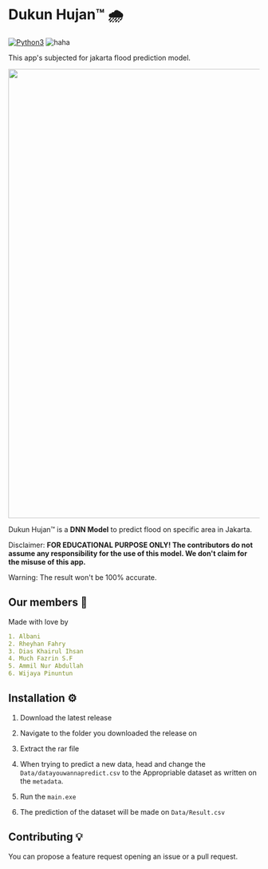 # Dukun Hujan™ 🌧️
[![Python3](https://img.shields.io/badge/language-Python3-red)](https://www.python.org/downloads/)
![haha](https://img.shields.io/badge/status-on_progress%20%F0%9F%9A%A7-yellow)

This app's subjected for jakarta flood prediction model.

<p align="center">
<img align="center" src="assets/Haha.png.png" width="900">
</p>

Dukun Hujan™ is a **DNN Model** to predict flood on specific area in Jakarta.


Disclaimer: **FOR EDUCATIONAL PURPOSE ONLY! The contributors do not assume any responsibility for the use of this model. We don't claim for the misuse of this app.**

Warning: The result won't be 100% accurate.


## Our members 👤
Made with love by
```yaml
1. Albani 
2. Rheyhan Fahry 
3. Dias Khairul Ihsan
4. Much Fazrin S.F
5. Ammil Nur Abdullah
6. Wijaya Pinuntun
```

## Installation ⚙️

1. Download the latest release

2. Navigate to the folder you downloaded the release on

3. Extract the rar file

4. When trying to predict a new data, head and change the `Data/datayouwannapredict.csv` to the Appropriable dataset as written on the `metadata`.
  
5. Run the `main.exe`

6. The prediction of the dataset will be made  on `Data/Result.csv`

## Contributing 💡

You can propose a feature request opening an issue or a pull request.